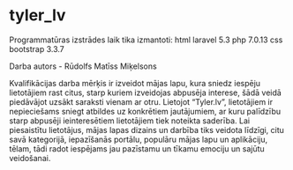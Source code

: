 # tyler_lv

Programmatūras izstrādes laik tika izmantoti:
html
laravel 5.3
php 7.0.13
css
bootstrap 3.3.7

Darba autors - Rūdolfs Matīss Miķelsons

Kvalifikācijas darba mērķis ir izveidot mājas lapu, kura sniedz iespēju lietotājiem rast citus, starp kuriem izveidojas 
abpusēja interese, šādā veidā piedāvājot uzsākt saraksti vienam ar otru.
Lietojot “Tyler.lv”, lietotājiem ir nepieciešams sniegt atbildes uz konkrētiem jautājumiem, ar kuru palīdzību starp 
abpusēji ieinteresētiem lietotājiem tiek noteikta saderība. Lai piesaistītu lietotājus, mājas lapas dizains un darbība 
tiks veidota līdzīgi, citu savā kategorijā, iepazīšanās portālu, populāru mājas lapu un aplikāciju, tēlam, tādi radot 
iespējams jau pazīstamu un tīkamu emociju un sajūtu veidošanai.

